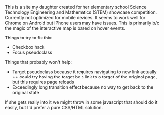 This is a site my daughter created for her elementary school Science Technology Engineering and Mathematics (STEM) showcase competition.  Currently not optimized for mobile devices.  It seems to work well for Chrome on Android but iPhone users may have issues.  This is primarily b/c the magic of the interactive map is based on hover events.

Things to try to fix this:
+ Checkbox hack
+ Focus pseudoclass

Things that probably won't help:
+ Target pseudoclass because it requires navigating to new link actually
++ could try having the target be a link to a target of the original page, but this requires page reloads
+ Exceedingly long transition effect because no way to get back to the original state

If she gets really into it we might throw in some javascript that should do it easily, but I'd prefer a pure CSS/HTML solution.
